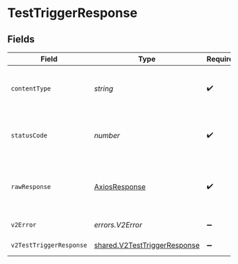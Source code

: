 # TestTriggerResponse


## Fields

| Field                                                                               | Type                                                                                | Required                                                                            | Description                                                                         |
| ----------------------------------------------------------------------------------- | ----------------------------------------------------------------------------------- | ----------------------------------------------------------------------------------- | ----------------------------------------------------------------------------------- |
| `contentType`                                                                       | *string*                                                                            | :heavy_check_mark:                                                                  | HTTP response content type for this operation                                       |
| `statusCode`                                                                        | *number*                                                                            | :heavy_check_mark:                                                                  | HTTP response status code for this operation                                        |
| `rawResponse`                                                                       | [AxiosResponse](https://axios-http.com/docs/res_schema)                             | :heavy_check_mark:                                                                  | Raw HTTP response; suitable for custom response parsing                             |
| `v2Error`                                                                           | *errors.V2Error*                                                                    | :heavy_minus_sign:                                                                  | General error                                                                       |
| `v2TestTriggerResponse`                                                             | [shared.V2TestTriggerResponse](../../../sdk/models/shared/v2testtriggerresponse.md) | :heavy_minus_sign:                                                                  | Test a trigger                                                                      |